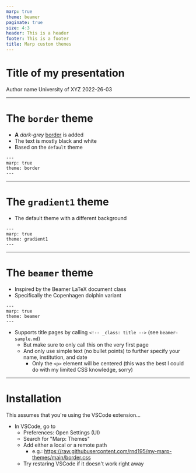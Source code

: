 ```yaml
---
marp: true
theme: beamer
paginate: true
size: 4:3
header: This is a header
footer: This is a footer
title: Marp custom themes
---
```

<!-- _class: title -->

# Title of my presentation

Author name
University of XYZ
2022-26-03

---

# The `border` theme

- **A** *dark-grey* <u>border</u> is added
- The text is mostly black and white
- Based on the `default` theme

```
---
marp: true
theme: border
---
```

---
# The `gradient1` theme

- The default theme with a different background

```
---
marp: true
theme: gradient1
---
```
---

# The `beamer` theme

- Inspired by the Beamer LaTeX document class
- Specifically the Copenhagen dolphin variant

```
---
marp: true
theme: beamer
---
```
- Supports title pages by calling `<!-- _class: title -->` (see `beamer-sample.md`)
  - But make sure to only call this on the very first page
  - And only use simple text (no bullet points) to further specify your name, institution, and date
    - Only the `<p>` element will be centered (this was the best I could do with my limited CSS knowledge, sorry)

---

# Installation

This assumes that you're using the VSCode extension...

- In VSCode, go to
  - Preferences: Open Settings (UI)
  - Search for "Marp: Themes"
  - Add either a local or a remote path
    - e.g.: https://raw.githubusercontent.com/rnd195/my-marp-themes/main/border.css
  - Try restaring VSCode if it doesn't work right away
